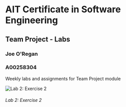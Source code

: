 # AIT Certificate in Software Engineering
## Team Project - Labs
### Joe O'Regan
### A00258304

Weekly labs and assignments for Team Project module

![Lab 2: Exercise 2](https://raw.githubusercontent.com/joeaoregan/AIT-CSE-TeamProjectLabs/master/Screenshots/Lab2-2.jpg "Lab 2: Exercise 2")
###### Lab 2: Exercise 2